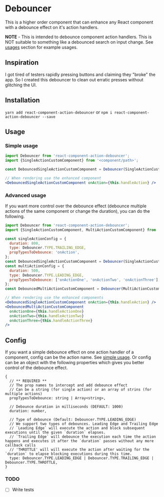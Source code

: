 # Debouncer

This is a higher order component that can enhance any React component with a debounce effect on it's action handlers.

**NOTE** - This is intended to debounce component action handlers. This is NOT suitable to something like a debounced search on input change. See [usages](#usage) section for example usages.

## Inspiration

I got tired of testers rapidly pressing buttons and claiming they "broke" the app. So I created this debouncer to clean out erratic presses without glitching the UI.

## Installation

`yarn add react-component-action-debouncer` or `npm i react-component-action-debouncer --save`

## Usage

### Simple usage

```jsx
import Debouncer from 'react-component-action-debouncer';
import {SingleActionCustomComponent} from '<component/path>';

const DebouncedSingleActionCustomComponent = Debouncer(SingleActionCustomComponent, 'onAction');

// When rendering use the enhanced component
<DebouncedSingleActionCustomComponent onAction={this.handleAction} />
```

### Advanced usage

If you want more control over the debounce effect (debounce multiple actions of the same component or change the duration), you can do the following.

```jsx
import Debouncer from 'react-component-action-debouncer';
import {SingleActionCustomComponent, MultiActionCustomComponent} from '<component/path>';

const singleActionConfig = {
  duration: 800,
  type: Debouncer.TYPE.TRAILING_EDGE,
  propTypesToDebounce: 'onAction',
};
const DebouncedSingleActionCustomComponent = Debouncer(SingleActionCustomComponent, singleActionConfig);
const multiActionConfig = {
  duration: 500,
  type: Debouncer.TYPE.LEADING_EDGE,
  propTypesToDebounce: ['onActionOne', 'onActionTwo', 'onActionThree'],
};
const DebouncedMultiActionCustomComponent = Debouncer(MultiActionCustomComponent, multiActionConfig);

// When rendering use the enhanced components
<DebouncedSingleActionCustomComponent onAction={this.handleAction} />
<DebouncedMultiActionCustomComponent
  onActionOne={this.handleActionOne}
  onActionTwo={this.handleActionTwo}
  onActionThree={this.handleActionThree}
/>
```

## Config

If you want a simple debounce effect on one action handler of a component, config can be the action name. See [simple usage](#simple-usage).
Or config can be an object with the following properties which gives you better control of the debounce effect.

```
{
  // ** REQUIRED **
  // The prop names to intercept and add debounce effect
  // Can be a string (for single action) or an array of strins (for multiple actions)
  propTypesToDebounce: string | Array<string>,

  // Debounce duration in milliseconds (DEFAULT: 1000)
  duration: number,

  // Type of debounce (Default: Debouncer.TYPE.LEADING_EDGE)
  // We support two types of debounces. Leading Edge and Trailing Edge
  // `Leading Edge` will execute the action and block subsequent executions until the given `duration` elapses.
  // `Trailing Edge` will debounce the execution each time the action happens and executes it after the `duration` passes without any more callback calls
  // 'THROTTLE' will will execute the action after waiting for the `duration` to elapse blocking executions during this time.
  type: Debouncer.TYPE.LEADING_EDGE | Debouncer.TYPE.TRAILING_EDGE | Debouncer.TYPE.THROTTLE,
}
```

### TODO
- [ ] Write tests
